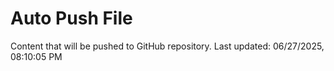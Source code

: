 # Auto Push File

Content that will be pushed to GitHub repository.
Last updated: 06/27/2025, 08:10:05 PM